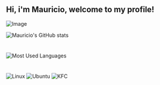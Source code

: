## Hi, i'm Mauricio, welcome to my profile!

![Image](https://github.com/user-attachments/assets/e97d08fb-64a1-4d09-835a-c53b0a53cd7c)

![Mauricio's GitHub stats](https://github-readme-stats.vercel.app/api?username=mautaques&theme=aura)
#
![Most Used Languages](https://github-readme-stats.vercel.app/api/top-langs/?username=mautaques&theme=blue-green)
#
![Linux](https://img.shields.io/badge/Linux-FCC624?style=for-the-badge&logo=linux&logoColor=black) ![Ubuntu](https://img.shields.io/badge/Ubuntu-E95420?style=for-the-badge&logo=ubuntu&logoColor=white) ![KFC](https://img.shields.io/badge/KFC-F40027?style=for-the-badge&logo=kfc&logoColor=white)

